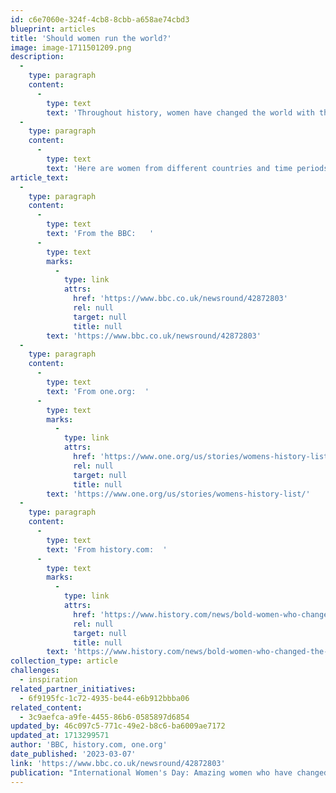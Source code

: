 ```yaml
---
id: c6e7060e-324f-4cb8-8cbb-a658ae74cbd3
blueprint: articles
title: 'Should women run the world?'
image: image-1711501209.png
description:
  -
    type: paragraph
    content:
      -
        type: text
        text: 'Throughout history, women have changed the world with their strength, resistance, passion, and determination to create a better future. While the fight for equality continues, it’s important to remember the accomplishments of well-known idols and discover new ones who are shaping the world today.'
  -
    type: paragraph
    content:
      -
        type: text
        text: 'Here are women from different countries and time periods who championed the fight for equality..'
article_text:
  -
    type: paragraph
    content:
      -
        type: text
        text: 'From the BBC:   '
      -
        type: text
        marks:
          -
            type: link
            attrs:
              href: 'https://www.bbc.co.uk/newsround/42872803'
              rel: null
              target: null
              title: null
        text: 'https://www.bbc.co.uk/newsround/42872803'
  -
    type: paragraph
    content:
      -
        type: text
        text: 'From one.org:  '
      -
        type: text
        marks:
          -
            type: link
            attrs:
              href: 'https://www.one.org/us/stories/womens-history-list/'
              rel: null
              target: null
              title: null
        text: 'https://www.one.org/us/stories/womens-history-list/'
  -
    type: paragraph
    content:
      -
        type: text
        text: 'From history.com:  '
      -
        type: text
        marks:
          -
            type: link
            attrs:
              href: 'https://www.history.com/news/bold-women-who-changed-the-world'
              rel: null
              target: null
              title: null
        text: 'https://www.history.com/news/bold-women-who-changed-the-world'
collection_type: article
challenges:
  - inspiration
related_partner_initiatives:
  - 6f9195fc-1c72-4935-be44-e6b912bbba06
related_content:
  - 3c9aefca-a9fe-4455-86b6-0585897d6854
updated_by: 46c097c5-771c-49e2-b8c6-ba6009ae7172
updated_at: 1713299571
author: 'BBC, history.com, one.org'
date_published: '2023-03-07'
link: 'https://www.bbc.co.uk/newsround/42872803'
publication: "International Women's Day: Amazing women who have changed the world"
---
```

